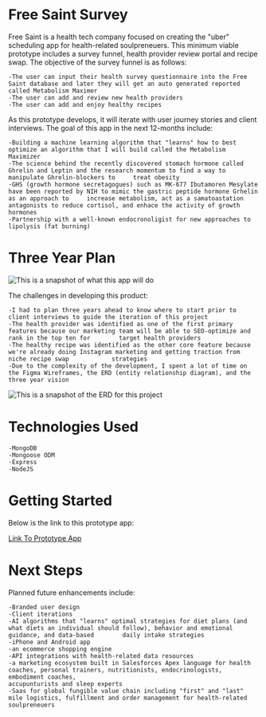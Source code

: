 # Free Saint Survey

Free Saint is a health tech company focused on creating the "uber" scheduling app for health-related soulpreneuers. This minimum viable prototype includes a survey funnel, health provider review portal and recipe swap. The objective of the survey funnel is as follows:

    -The user can input their health survey questionnaire into the Free Saint database and later they will get an auto generated reported called Metabolism Maximer  
    -The user can add and review new health providers
    -The user can add and enjoy healthy recipes

As this prototype develops, it will iterate with user journey stories and client interviews. The goal of this app in the next 12-months include: 

    -Building a machine learning algorithm that "learns" how to best optimize an algorithm that I will build called the Metabolism Maximizer
    -The science behind the recently discovered stomach hormone called Ghrelin and Leptin and the research momentum to find a way to manipulate Ghrelin-blockers to     treat obesity
    -GHS (growth hormone secretagogues) such as MK-677 Ibutamoren Mesylate have been reported by NIH to mimic the gastric peptide hormone Grhelin as an approach to     increase metabolism, act as a samatoastation antagonists to reduce cortisol, and enhace the activity of growth hormones
    -Partnership with a well-known endocronoligist for new approaches to lipolysis (fat burning)

# Three Year Plan

![This is a snapshot of what this app will do](https://i.imgur.com/kH43J4a.png)


The challenges in developing this product:

    -I had to plan three years ahead to know where to start prior to client interviews to guide the iteration of this project
    -The health provider was identified as one of the first primary features because our marketing team will be able to SEO-optimize and rank in the top ten for        target health providers
    -The healthy recipe was identified as the other core feature because we're already doing Instagram marketing and getting traction from niche recipe swap            strategies
    -Due to the complexity of the development, I spent a lot of time on the Figma Wireframes, the ERD (entity relationship diagram), and the three year vision


![This is a snapshot of the ERD for this project](https://i.imgur.com/sAScSTt.png)

# Technologies Used
    -MongoDB
    -Mongoose ODM
    -Express
    -NodeJS

# Getting Started

Below is the link to this prototype app:

[Link To Prototype App](https://freesaint.herokuapp.com/)

# Next Steps

Planned future enhancements include:

    -Branded user design
    -Client iterations
    -AI algorithms that "learns" optimal strategies for diet plans (and what diets an individual should follow), behavior and emotional guidance, and data-based        daily intake strategies
    -iPhone and Android app
    -an ecommerce shopping engine
    -API integrations with health-related data resources
    -a marketing ecosystem built in Salesforces Apex language for health coaches, personal trainers, nutritionists, endocrinologists, embodiment coaches,   
    accupunturists and sleep experts
    -Saas for global fungible value chain including "first" and "last" mile logistics, fulfillment and order management for health-related soulpreneuers
